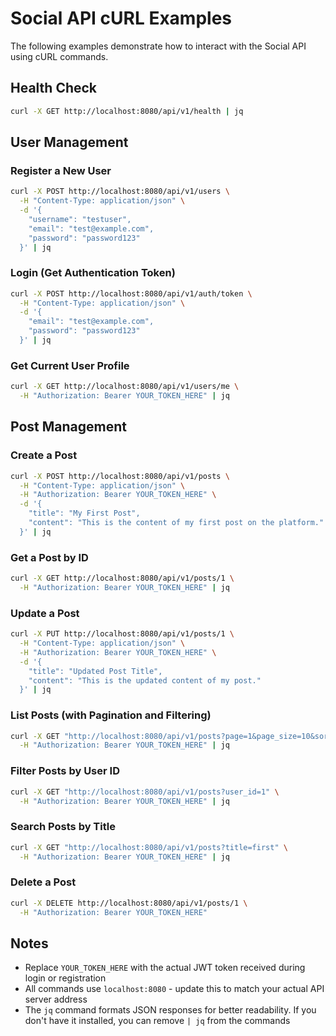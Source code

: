# Social API cURL Examples

The following examples demonstrate how to interact with the Social API using cURL commands.

## Health Check

```bash
curl -X GET http://localhost:8080/api/v1/health | jq
```

## User Management

### Register a New User

```bash
curl -X POST http://localhost:8080/api/v1/users \
  -H "Content-Type: application/json" \
  -d '{
    "username": "testuser",
    "email": "test@example.com",
    "password": "password123"
  }' | jq
```

### Login (Get Authentication Token)

```bash
curl -X POST http://localhost:8080/api/v1/auth/token \
  -H "Content-Type: application/json" \
  -d '{
    "email": "test@example.com",
    "password": "password123"
  }' | jq
```

### Get Current User Profile

```bash
curl -X GET http://localhost:8080/api/v1/users/me \
  -H "Authorization: Bearer YOUR_TOKEN_HERE" | jq
```

## Post Management

### Create a Post

```bash
curl -X POST http://localhost:8080/api/v1/posts \
  -H "Content-Type: application/json" \
  -H "Authorization: Bearer YOUR_TOKEN_HERE" \
  -d '{
    "title": "My First Post",
    "content": "This is the content of my first post on the platform."
  }' | jq
```

### Get a Post by ID

```bash
curl -X GET http://localhost:8080/api/v1/posts/1 \
  -H "Authorization: Bearer YOUR_TOKEN_HERE" | jq
```

### Update a Post

```bash
curl -X PUT http://localhost:8080/api/v1/posts/1 \
  -H "Content-Type: application/json" \
  -H "Authorization: Bearer YOUR_TOKEN_HERE" \
  -d '{
    "title": "Updated Post Title",
    "content": "This is the updated content of my post."
  }' | jq
```

### List Posts (with Pagination and Filtering)

```bash
curl -X GET "http://localhost:8080/api/v1/posts?page=1&page_size=10&sort=desc&sort_by=created_at" \
  -H "Authorization: Bearer YOUR_TOKEN_HERE" | jq
```

### Filter Posts by User ID

```bash
curl -X GET "http://localhost:8080/api/v1/posts?user_id=1" \
  -H "Authorization: Bearer YOUR_TOKEN_HERE" | jq
```

### Search Posts by Title

```bash
curl -X GET "http://localhost:8080/api/v1/posts?title=first" \
  -H "Authorization: Bearer YOUR_TOKEN_HERE" | jq
```

### Delete a Post

```bash
curl -X DELETE http://localhost:8080/api/v1/posts/1 \
  -H "Authorization: Bearer YOUR_TOKEN_HERE"
```

## Notes

- Replace `YOUR_TOKEN_HERE` with the actual JWT token received during login or registration
- All commands use `localhost:8080` - update this to match your actual API server address
- The `jq` command formats JSON responses for better readability. If you don't have it installed, you can remove `| jq` from the commands